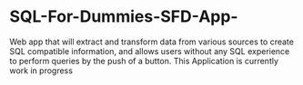 # SQL-For-Dummies-SFD-App-
Web app that will extract and transform data from various sources to create SQL compatible information, and allows users without any SQL experience to perform queries by the push of a button.
This Application is currently work in progress
